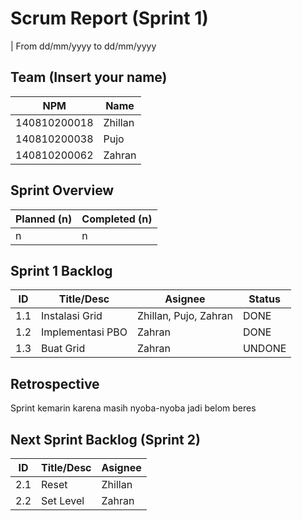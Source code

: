 # Scrum Report (Sprint 1)
| From dd/mm/yyyy to dd/mm/yyyy

## Team (Insert your name)
| NPM           | Name        |
| ------------- |-------------|
| 140810200018  | Zhillan     |
| 140810200038  | Pujo        |
| 140810200062  | Zahran      |

## Sprint Overview
| Planned (n)   | Completed (n) |
| ------------- |-------------- |
| n             | n             |

## Sprint 1 Backlog

| ID  | Title/Desc | Asignee | Status                            |
| --- | ---------- | ------- | ------                            |
| 1.1 | Instalasi Grid       | Zhillan, Pujo, Zahran  | DONE     |
| 1.2 | Implementasi PBO     | Zahran                 | DONE     |
| 1.3 | Buat Grid            | Zahran                 | UNDONE   |

## Retrospective 

Sprint kemarin karena masih nyoba-nyoba jadi belom beres

## Next Sprint Backlog (Sprint 2)
| ID  | Title/Desc | Asignee | 
| --- | ---------- | ------- | 
| 2.1 | Reset      | Zhillan | 
| 2.2 | Set Level  | Zahran  | 